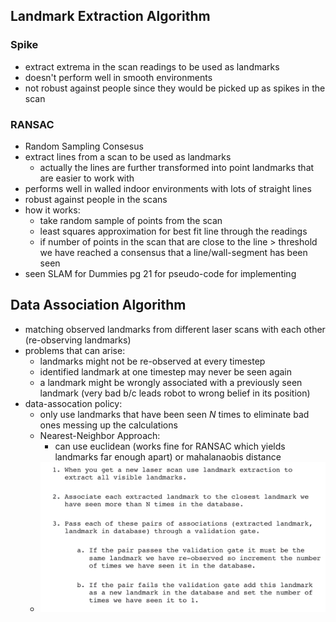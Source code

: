 ## Landmark Extraction Algorithm

### Spike

- extract extrema in the scan readings to be used as landmarks
- doesn't perform well in smooth environments
- not robust against people since they would be picked up as spikes in the scan

### RANSAC

- Random Sampling Consesus
- extract lines from a scan to be used as landmarks
    - actually the lines are further transformed into point landmarks that are easier to work with
- performs well in walled indoor environments with lots of straight lines
- robust against people in the scans
- how it works:
    - take random sample of points from the scan
    - least squares approximation for best fit line through the readings
    - if number of points in the scan that are close to the line > threshold we have reached a consensus that a line/wall-segment has been seen
- seen SLAM for Dummies pg 21 for pseudo-code for implementing


## Data Association Algorithm

- matching observed landmarks from different laser scans with each other (re-observing landmarks)
- problems that can arise:
    - landmarks might not be re-observed at every timestep
    - identified landmark at one timestep may never be seen again
    - a landmark might be wrongly associated with a previously seen landmark (very bad b/c leads robot to wrong belief in its position)
- data-assocation policy:
    - only use landmarks that have been seen $N$ times to eliminate bad ones messing up the calculations
    - Nearest-Neighbor Approach: 
        - can use euclidean (works fine for RANSAC which yields landmarks far enough apart) or mahalanaobis distance
    - ![data association](static/data-association.png)
